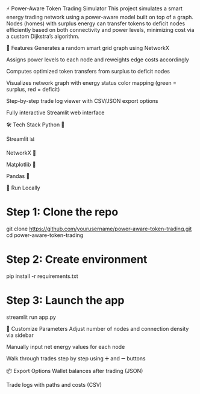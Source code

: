 ⚡ Power-Aware Token Trading Simulator
This project simulates a smart energy trading network using a power-aware model built on top of a graph. Nodes (homes) with surplus energy can transfer tokens to deficit nodes efficiently based on both connectivity and power levels, minimizing cost via a custom Dijkstra’s algorithm.



🚀 Features
Generates a random smart grid graph using NetworkX

Assigns power levels to each node and reweights edge costs accordingly

Computes optimized token transfers from surplus to deficit nodes

Visualizes network graph with energy status color mapping (green = surplus, red = deficit)

Step-by-step trade log viewer with CSV/JSON export options

Fully interactive Streamlit web interface



🛠️ Tech Stack
Python 🐍

Streamlit 📊

NetworkX 🔗

Matplotlib 🎨

Pandas 🧮



🧪 Run Locally
# Step 1: Clone the repo
git clone https://github.com/yourusername/power-aware-token-trading.git
cd power-aware-token-trading

# Step 2: Create environment
pip install -r requirements.txt

# Step 3: Launch the app
streamlit run app.py



🔧 Customize Parameters
Adjust number of nodes and connection density via sidebar

Manually input net energy values for each node

Walk through trades step by step using ➕ and ➖ buttons


📦 Export Options
Wallet balances after trading (JSON)

Trade logs with paths and costs (CSV)

